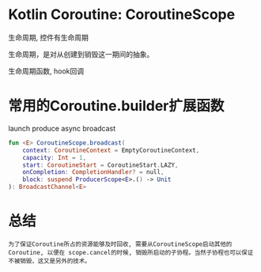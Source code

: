 
# Kotlin Coroutine: CoroutineScope

生命周期, 控件有生命周期

生命周期，是对从创建到销毁这一期间的抽象。 

生命周期函数, hook回调

# 常用的Coroutine.builder扩展函数

launch
produce
async
broadcast

```kotlin
fun <E> CoroutineScope.broadcast(
    context: CoroutineContext = EmptyCoroutineContext, 
	capacity: Int = 1, 
	start: CoroutineStart = CoroutineStart.LAZY, 
	onCompletion: CompletionHandler? = null, 
	block: suspend ProducerScope<E>.() -> Unit
): BroadcastChannel<E>	
```


# 总结

	为了保证Coroutine所占的资源能够及时回收, 需要从CoroutineScope启动其他的Coroutine, 以便在 scope.cancel的时候, 销毁所启动的子协程。当然子协程也可以保证不被销毁，这又是另外的技术。
